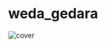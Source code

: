 # weda_gedara

![cover](https://user-images.githubusercontent.com/25350433/62456756-06aeac00-b72e-11e9-8515-bd62a02c70d9.png)


